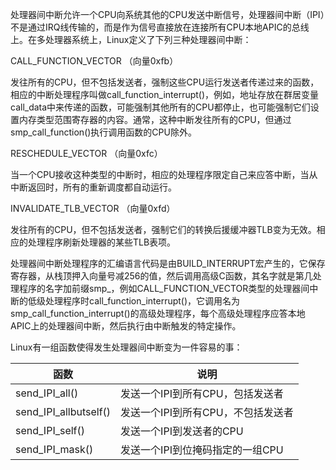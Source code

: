 处理器间中断允许一个CPU向系统其他的CPU发送中断信号，处理器间中断（IPI）不是通过IRQ线传输的，而是作为信号直接放在连接所有CPU本地APIC的总线上。在多处理器系统上，Linux定义了下列三种处理器间中断：

CALL_FUNCTION_VECTOR （向量0xfb）

发往所有的CPU，但不包括发送者，强制这些CPU运行发送者传递过来的函数，相应的中断处理程序叫做call_function_interrupt()，例如，地址存放在群居变量call_data中来传递的函数，可能强制其他所有的CPU都停止，也可能强制它们设置内存类型范围寄存器的内容。通常，这种中断发往所有的CPU，但通过smp_call_function()执行调用函数的CPU除外。

RESCHEDULE_VECTOR （向量0xfc）

当一个CPU接收这种类型的中断时，相应的处理程序限定自己来应答中断，当从中断返回时，所有的重新调度都自动运行。

INVALIDATE_TLB_VECTOR （向量0xfd）

发往所有的CPU，但不包括发送者，强制它们的转换后援缓冲器TLB变为无效。相应的处理程序刷新处理器的某些TLB表项。

处理器间中断处理程序的汇编语言代码是由BUILD_INTERRUPT宏产生的，它保存寄存器，从栈顶押入向量号减256的值，然后调用高级C函数，其名字就是第几处理程序的名字加前缀smp_，例如CALL_FUNCTION_VECTOR类型的处理器间中断的低级处理程序时call_function_interrupt()，它调用名为smp_call_function_interrupt()的高级处理程序，每个高级处理程序应答本地APIC上的处理器间中断，然后执行由中断触发的特定操作。

Linux有一组函数使得发生处理器间中断变为一件容易的事：

函数 | 说明
---|---
send_IPI_all() | 发送一个IPI到所有CPU，包括发送者
send_IPI_allbutself() | 发送一个IPI到所有CPU，不包括发送者
send_IPI_self() | 发送一个IPI到发送者的CPU
send_IPI_mask() | 发送一个IPI到位掩码指定的一组CPU